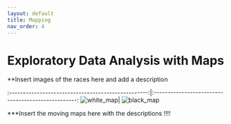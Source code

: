 ```yaml
---
layout: default
title: Mapping 
nav_order: 4
---
```



# Exploratory Data Analysis with Maps


**Insert images of the races here and add a description 


:--------------------------------------------------:|:--------------------------------------------------:
![white_map](../../assets/images/white_map.png)|  ![black_map](../../assets/images/black_map.png)

***Insert the moving maps here with the descriptions !!!! 

